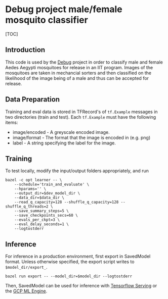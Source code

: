 # Debug project male/female mosquito classifier

[TOC]

## Introduction

This code is used by the [Debug](https://www.debug.com) project in order to classify male and female Aedes Aegypti mosquitoes for release in an IIT program. Images of the mosquitoes are taken in mechancial sorters and then classified on the likelihood of the image being of a male and thus can be accepted for release.

## Data Preparation
Training and eval data is stored in TFRecord's of `tf.Example` messages in two
directories (train and test). Each `tf.Example` must have the following items:

  *  image/encoded - A greyscale encoded image.
  *  image/format - The format that the image is encoded in (e.g. png)
  *  label - A string specifying the label for the image.


## Training

To test locally, modify the input/output folders appropriately, and run

```shell
bazel -c opt learner -- \
    --schedule='train_and_evaluate' \
    --hparams='' \
    --output_dir=$dev_model_dir \
    --data_dir=$data_dir \
    --read_q_capacity=128 --shuffle_q_capacity=128 --shuffle_q_threads=2 \
    --save_summary_steps=5 \
    --save_checkpoints_secs=60 \
    --evals_per_ckpt=3 \
    --eval_delay_seconds=1 \
    --logtostderr
```

## Inference
For inference in a production environment, first export in SavedModel format. Unless
otherwise specified, the export script writes to `$model_dir/export_`.

```shell
bazel run export -- --model_dir=$model_dir --logtostderr
```

Then, SavedModel can be used for inference with [Tensorflow Serving](https://www.tensorflow.org/tfx/guide/serving) or the [GCP ML Engine](https://cloud.google.com/ml-engine/docs/deploying-models).

